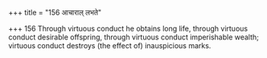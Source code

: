 +++
title = "156 आचाराल् लभते"

+++
156	Through virtuous conduct he obtains long life, through virtuous conduct desirable offspring, through virtuous conduct imperishable wealth; virtuous conduct destroys (the effect of) inauspicious marks.